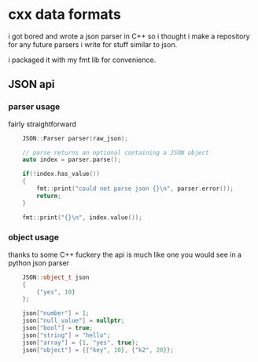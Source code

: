 # cxx data formats

i got bored and wrote a json parser in C++ so i thought i make a repository for any future parsers i write for stuff similar to json.

i packaged it with my fmt lib for convenience.

## JSON api
### parser usage
fairly straightforward
```c++
    JSON::Parser parser(raw_json);

    // parse returns an optional containing a JSON object
    auto index = parser.parse();

    if(!index.has_value())
    {
        fmt::print("could not parse json {}\n", parser.error());
        return;
    }

    fmt::print("{}\n", index.value());
```
### object usage
thanks to some C++ fuckery the api is much like one you would see in a python json parser
```c++
    JSON::object_t json
    {
        {"yes", 10}
    };

    json["number"] = 1;
    json["null_value"] = nullptr;
    json["bool"] = true;
    json["string"] = "hello";
    json["array"] = {1, "yes", true};
    json["object"] = {{"key", 10}, {"k2", 20}};
```